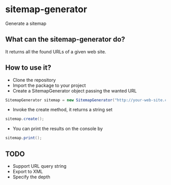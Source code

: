 # sitemap-generator

Generate a sitemap

## What can the sitemap-generator do?

It returns all the found URLs of a given web site.

## How to use it?

* Clone the repository
* Import the package to your project
* Create a SitemapGenerator object passing the wanted URL
```java
SitemapGenerator sitemap = new SitemapGenerator("http://your-web-site.com");
```
* Invoke the create method, it returns a string set
```java
sitemap.create();
```
* You can print the results on the console by
```java
sitemap.print();
```
## TODO

* Support URL query string
* Export to XML
* Specify the depth
